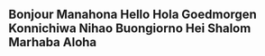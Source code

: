 <h2>
Bonjour
Manahona
Hello
Hola
Goedmorgen
Konnichiwa
Nihao
Buongiorno
Hei
Shalom
Marhaba
Aloha
</h2>


